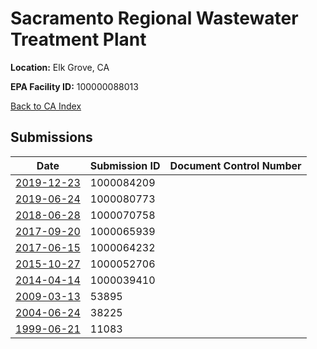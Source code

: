 # Sacramento Regional Wastewater Treatment Plant

**Location:** Elk Grove, CA

**EPA Facility ID:** 100000088013

[Back to CA Index](../../index.md)

## Submissions

| Date | Submission ID | Document Control Number |
|------|--------------|-------------------------|
| [2019-12-23](submissions/1000084209.md) | 1000084209 |  |
| [2019-06-24](submissions/1000080773.md) | 1000080773 |  |
| [2018-06-28](submissions/1000070758.md) | 1000070758 |  |
| [2017-09-20](submissions/1000065939.md) | 1000065939 |  |
| [2017-06-15](submissions/1000064232.md) | 1000064232 |  |
| [2015-10-27](submissions/1000052706.md) | 1000052706 |  |
| [2014-04-14](submissions/1000039410.md) | 1000039410 |  |
| [2009-03-13](submissions/53895.md) | 53895 |  |
| [2004-06-24](submissions/38225.md) | 38225 |  |
| [1999-06-21](submissions/11083.md) | 11083 |  |
